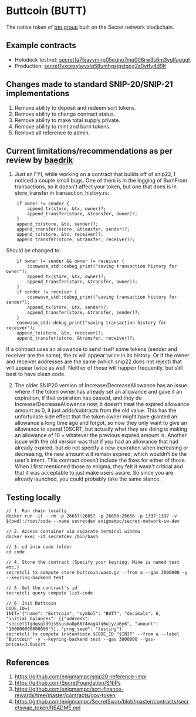 # Buttcoin (BUTT)
The native token of [btn.group](https://btn.group) built on the Secret network blockchain.

## Example contracts
* Holodeck testnet: [secret1a75javymnp05egne7mq008rw3s6m3yglfaggqt](https://secretnodes.com/secret/chains/holodeck-2/contracts/secret1a75javymnp05egne7mq008rw3s6m3yglfaggqt)
* Production: [secret1yxcexylwyxlq58umhgsjgstgcg2a0ytfy4d9lt](https://secretnodes.com/secret/chains/secret-2/contracts/secret1yxcexylwyxlq58umhgsjgstgcg2a0ytfy4d9lt)

## Changes made to standard SNIP-20/SNIP-21 implementations 
1. Remove ability to deposit and redeem scrt tokens.
2. Remove ability to change contract status.
3. Remove ability to make total supply private.
4. Remove ability to mint and burn tokens.
5. Remove all reference to admin.

## Current limitations/recommendations as per review by [baedrik](https://github.com/baedrik)
1. Just an FYI, while working on a contract that builds off of snip22, I noticed a couple small bugs. One of them is in the logging of BurnFrom transactions, so it doesn't affect your token, but one that does is in store_transfer in transaction_history.rs:
```
    if owner != sender {
        append_tx(store, &tx, owner)?;
        append_transfer(store, &transfer, owner)?;
    }
    append_tx(store, &tx, sender)?;
    append_transfer(store, &transfer, sender)?;
    append_tx(store, &tx, receiver)?;
    append_transfer(store, &transfer, receiver)?;
```
Should be changed to:
```
    if owner != sender && owner != receiver {
        cosmwasm_std::debug_print("saving transaction history for owner");
        append_tx(store, &tx, owner)?;
        append_transfer(store, &transfer, owner)?;
    }
    if sender != receiver {
        cosmwasm_std::debug_print("saving transaction history for sender");
        append_tx(store, &tx, sender)?;
        append_transfer(store, &transfer, sender)?;
    }
    cosmwasm_std::debug_print("saving transaction history for receiver");
    append_tx(store, &tx, receiver)?;
    append_transfer(store, &transfer, receiver)?;
```
If a contract uses an allowance to send itself some tokens (sender and receiver are the same), the tx will appear twice in its history. Or if the owner and receiver addresses are the same (which snip22 does not reject) that will appear twice as well. Neither of those will happen frequently, but still best to have clean code.

2. The older SNIP20 version of Increase/DecreaseAllowance has an issue where if the token owner has already set an allowance and gave it an expiration, if that expiration has passed, and they do Increase/DecreaseAllowance now, it doesn’t treat the expired allowance amount as 0, it just adds/subtracts from the old value.  This has the unfortunate side effect that the token owner might have granted an allowance a long time ago and forgot, so now they only want to give an allowance to spend 10SCRT, but actually what they are doing is making an allowance of 10 + whatever the previous expired amount is. Another issue with the old version was that if you had an allowance that had already expired, but do not specify a new expiration when increasing or decreasing, the new amount will remain expired, which wouldn’t be the user’s intent. This contract doesn’t include the fixes for either of those. When I first mentioned those to enigma, they felt it wasn't critical and that it was acceptable to just make users aware. So since you are already launched, you could probably take the same stance.

## Testing locally
```
// 1. Run chain locally
docker run -it --rm -p 26657:26657 -p 26656:26656 -p 1337:1337 -v $(pwd):/root/code --name secretdev enigmampc/secret-network-sw-dev

// 2. Access container via separate terminal window
docker exec -it secretdev /bin/bash

// 3. cd into code folder
cd code

// 4. Store the contract (Specify your keyring. Mine is named test etc.)
secretcli tx compute store buttcoin.wasm.gz --from a --gas 3000000 -y --keyring-backend test

// 5. Get the contract's id
secretcli query compute list-code

// 6. Init Buttcoin 
CODE_ID=1
INIT='{"name": "Buttcoin", "symbol": "BUTT", "decimals": 6, "initial_balances": [{"address": "secret1tgdqsgld9js5susma8p6674eag47q6ujyza6y6", "amount": "100000000000000"}], "prng_seed": "testing"}'
secretcli tx compute instantiate $CODE_ID "$INIT" --from a --label "Buttcoin" -y --keyring-backend test --gas 3000000 --gas-prices=3.0uscrt
```

## References
1. https://github.com/enigmampc/snip20-reference-impl
2. https://github.com/SecretFoundation/SNIPs
3. https://github.com/enigmampc/scrt-finance-rewards/tree/master/contracts/gov-token
4. https://github.com/enigmampc/SecretSwap/blob/master/contracts/secretswap_token/README.md
